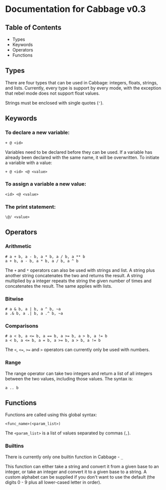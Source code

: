 # Documentation for Cabbage v0.3

## Table of Contents

 - Types
 - Keywords
 - Operators
 - Functions

## Types

There are four types that can be used in Cabbage: integers, floats, strings, and lists. Currently, every type is support by every mode, with the exception that rebel mode does not support float values.

Strings must be enclosed with single quotes (`'`).

## Keywords

### To declare a new variable:

    + @ <id>

Variables need to be declared before they can be used. If a variable has already been declared with the same name, it will be overwritten. To initiate a variable with a value:

    + @ <id> <@ <value>

### To assign a variable a new value:

    <id> <@ <value>

### The print statement:

    \@/ <value>

## Operators

### Arithmetic

    # a + b, a - b, a * b, a / b, a ** b
    a + b, a - b, a * b, a / b, a ^ b

The `+` and `*` operators can also be used with strings and list. A string plus another string concatenates the two and returns the result. A string multiplied by a integer repeats the string the given number of times and concatenates the result. The same applies with lists.

### Bitwise

    # a & b, a | b, a ^ b, ~a
    a .& b, a .| b, a .^ b, ~a

### Comparisons

    # a < b, a <= b, a == b, a >= b, a > b, a != b
    a < b, a <= b, a = b, a >= b, a > b, a != b

The `<`, `<=`, `>=` and `>` operators can currently only be used with numbers.

### Range

The range operator can take two integers and return a list of all integers between the two values, including those values. The syntax is:

    a .. b

## Functions

Functions are called using this global syntax:

    <func_name>(<param_list>)

The `<param_list>` is a list of values separated by commas (`,`).

### Builtins

There is currently only one builtin function in Cabbage - `_`

This function can either take a string and convert it from a given base to an integer, or take an integer and convert it to a given base to a string. A custom alphabet can be supplied if you don't want to use the default (the digits 0 - 9 plus all lower-cased letter in order).